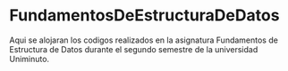 # FundamentosDeEstructuraDeDatos
Aqui se alojaran los codigos realizados en la asignatura Fundamentos de Estructura de Datos durante el segundo semestre de la universidad Uniminuto.
